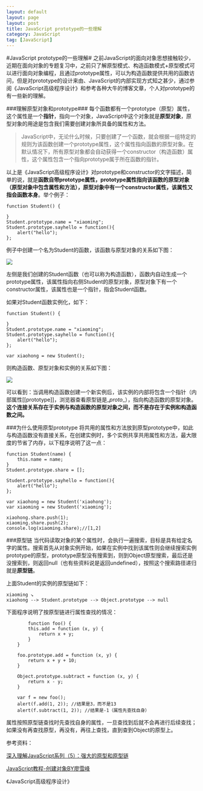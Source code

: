 ```yaml
---
layout: default
layout: page
layout: post
title: JavaScript prototype的一些理解
category: JavaScript
tag: [JavaScript]
---
```


#JavaScript prototype的一些理解#
之前JavaScript的面向对象思想接触较少，近期在面向对象的专题复习中，之前只了解原型模式、构造函数模式+原型模式可以进行面向对象编程，且通过prototype属性，可以为构造函数提供共用的函数访问，但是对prototype的设计来由、JavaScript的内部实现方式知之甚少，通过参阅《JavaScript高级程序设计》和参考各种大牛的博客文章，个人对prototype的有一些新的理解。

###理解原型对象和prototype###
每个函数都有一个prototype（原型）属性，这个属性是一个**指针**，指向一个对象，JavaScript中这个对象就是**原型对象**，原型对象的用途是包含我们需要创建对象所具备的属性和方法。

>JavaScript中，无论什么时候，只要创建了一个函数，就会根据一组特定的规则为该函数创建一个prototype属性，这个属性指向函数的原型对象。在默认情况下，所有原型对象都会自动获得一个constructor（构造函数）属性，这个属性包含一个指向prototype属于所在函数的指针。

以上是《JavaScript高级程序设计》对prototype和constructor的文字描述，简单的说，就是**函数自带prototype属性，prototype属性指向该函数的原型对象（原型对象中包含属性和方法），原型对象中有一个constructor属性，该属性又指会函数本身**。举个例子：

	function Student() {

	}
	Student.prototype.name = "xiaoming";
	Student.prototype.sayhello = function(){
		alert("hello");
	};

例子中创建一个名为Student的函数，该函数与原型对象的关系如下图：

![](http://i.imgur.com/Io5db1a.jpg)

左侧是我们创建的Student函数（也可以称为构造函数），函数内自动生成一个prototype属性，该属性指向右侧Student的原型对象，原型对象下有一个constructor属性，该属性也是一个指针，指会Student函数。

如果对Student函数实例化，如下：

	function Student() {

	}
	Student.prototype.name = "xiaoming";
	Student.prototype.sayhello = function(){
		alert("hello");
	};

	var xiaohong = new Student();

则构造函数、原型对象和实例的关系如下图：

![](http://i.imgur.com/htRrEQO.jpg)

可以看到：当调用构造函数创建一个新实例后，该实例的内部将包含一个指针（内部属性[[prototype]]，浏览器查看原型链是\__proto__），指向构造函数的原型对象。**这个连接关系存在于实例与构造函数的原型对象之间，而不是存在于实例和构造函数之间。**

###为什么使用原型prototype
将共用的属性和方法放到原型prototype中，如此与构造函数没有直接关系，在创建实例时，多个实例共享共用属性和方法，最大限度的节省了内存，以下程序说明了这一点：

	function Student(name) {
		this.name = name;
	}
	Student.prototype.share = [];

	Student.prototype.sayhello = function(){
		alert("hello");
	};

	var xiaohong = new Student('xiaohong');
	var xiaoming = new Student('xiaoming');

	xiaohong.share.push(1);
	xiaoming.share.push(2);
	console.log(xiaoming.share);//[1,2]

###原型链
当代码读取对象的某个属性时，会执行一遍搜索，目标是具有给定名字的属性。搜索首先从对象实例开始，如果在实例中找到该属性则会继续搜索实例prototype的原型，prototype原型没有搜索到，则到Object原型搜索，最后还是没搜索到，则返回null（也有些资料说是返回undefined），按照这个搜索路径递归就是**原型链**。

上面Student的实例的原型链如下：

	xiaoming ↘
	xiaohong --> Student.prototype --> Object.prototype --> null

下面程序说明了按原型链进行属性查找的情况：

	        function foo() {
            this.add = function (x, y) {
                return x + y;
            }
        }

        foo.prototype.add = function (x, y) {
            return x + y + 10;
        }

        Object.prototype.subtract = function (x, y) {
            return x - y;
        }

        var f = new foo();
        alert(f.add(1, 2)); //结果是3，而不是13
        alert(f.subtract(1, 2)); //结果是-1（属性先查找自身）

属性按照原型链查找时先查找自身的属性，一旦查找到后就不会再进行后续查找；如果没有再查找原型，再没有，再往上查找，直到查到Object的原型上。

参考资料：

 [深入理解JavaScript系列（5）：强大的原型和原型链](http://www.cnblogs.com/TomXu/archive/2012/01/05/2305453.html)

 [JavaScript教程-创建对象BY廖雪峰](http://www.liaoxuefeng.com/wiki/001434446689867b27157e896e74d51a89c25cc8b43bdb3000/0014344997235247b53be560ab041a7b10360a567422a78000)

《JavaScript高级程序设计》